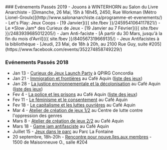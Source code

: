 <div class="col-lg-4 text-left" markdown="1">
### Evénements Passés 2019
- Jouons à WINTERHORN au Salon du Livre Anarchiste - [Dimanche, 26 Mai, 15h à 16h45, 2450, Rue Workman (Métro Lionel-Groulx)](http://www.salonanarchiste.ca/programme-et-evenements/)
- Let's Play: Jeux Coops - [19 Janvier]({{ site.fbev }}/2459541064117821/)
- Le *Slow Jam* des Curieux de Jeux - [19 Janvier au 7 Février]({{ site.fbev }}/2483939685012205/)
- Jam Anti-faciste - [À partir du 30 Mars, jusqu'à la fin du mois d'Avril]({{ site.fbev }}/840567319669135/)
- Jeux Antifacistes à la bibliothèque - [Jeudi, 23 Mai, de 18h à 20h, au 2100 Rue Guy, suite #205](https://www.facebook.com/events/352274858749229/)

### Evénements Passés 2018
-   Jan 13 - [Curieux de Jeux Launch Party](https://www.facebook.com/events/296609784174094/) à QPIRG Concordia
-   Jan 21 - [Immigration et frontières](https://www.facebook.com/events/1680597415316425/) au Café Aquin ([liste des jeux](http://gamecuriousmtl.mrgs.ca/games.html#immigrationgames))
-   Jan 28 - [La justice environnementale et la décolonisation](https://www.facebook.com/events/544124215942190/) au Café Aquin ([liste des jeux](http://gamecuriousmtl.mrgs.ca/games.html#decolonizationgames))
-   Fev 4 - [La police et les prisons](https://www.facebook.com/events/318772201962906/) au Café Aquin ([liste des jeux](http://gamecuriousmtl.mrgs.ca/games.html#policinggames))
-   Fev 11 - [Le féminisme et le consentement](https://www.facebook.com/events/1492372480880120/) au Café Aquin
-   Fev 18 - [Le capitalisme et les luttes ouvrières](https://www.facebook.com/events/312394585831567/) au Café Aquin
-   Mar 4 - [Atelier de création de jeux 1/2](https://www.facebook.com/events/484187128643992/) au Centre de lutte contre l'oppression des genres
-   Mars 8 - [Atelier de création de jeux 2/2](https://www.facebook.com/events/185465942055814/) au Café Aquin
-   Mars 18 - [Game jam antifasciste](https://www.facebook.com/events/936474369857196/) au Café Aquin
-   Juillet 15 - [Jeux dans le parc](https://www.facebook.com/events/486322915136136/) au Parc La Fontaine
-   20 septembre, 18h-20h - [Rencontre pour nouve.lles.aux membres](https://www.facebook.com/events/529105100874023/) - 1500 de Maisonneuve O., salle #204

</div>
